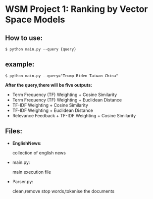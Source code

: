 # WSM Project 1: Ranking by Vector Space Models

## How to use:
    $ python main.py --query {query}
## example:
    $ python main.py --query="Trump Biden Taiwan China"

  **After the query,there will be five outputs:**
* Term Frequency (TF) Weighting + Cosine Similarity
* Term Frequency (TF) Weighting + Euclidean Distance
* TF-IDF Weighting + Cosine Similarity
* TF-IDF Weighting + Euclidean Distance
* Relevance Feedback + TF-IDF Weighting + Cosine Similarity

## Files:
* **EnglishNews:** 

    collection of english news
    
* main.py:
 
    main execution file

* Parser.py: 

    clean,remove stop words,tokenise the documents
